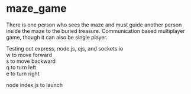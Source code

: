# maze_game
There is one person who sees the maze and must guide another person inside the maze to the buried treasure. Communication based multiplayer game, though it can also be single player.
  
Testing out express, node.js, ejs, and sockets.io  
w to move forward  
s to move backward  
q to turn left  
e to turn right  

node index.js to launch

